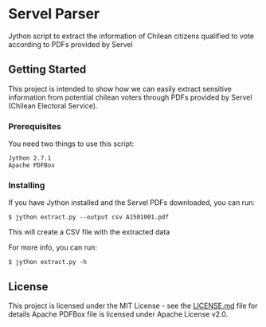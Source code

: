 # Servel Parser

Jython script to extract the information of Chilean citizens qualified to vote according to PDFs provided by Servel

## Getting Started

This project is intended to show how we can easily extract sensitive information from potential chilean voters through PDFs provided by Servel (Chilean Electoral Service).

### Prerequisites

You need two things to use this script:

```
Jython 2.7.1
Apache PDFBox
```

### Installing

If you have Jython installed and the Servel PDFs downloaded, you can run:

```
$ jython extract.py --output csv A1501001.pdf
```

This will create a CSV file with the extracted data

For more info, you can run:

```
$ jython extract.py -h
```

## License

This project is licensed under the MIT License - see the [LICENSE.md](LICENSE.md) file for details
Apache PDFBox file is licensed under Apache License v2.0.

